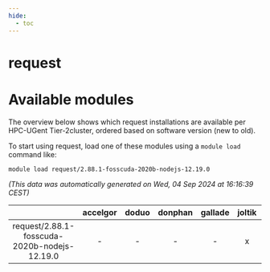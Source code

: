 ```yaml
---
hide:
  - toc
---
```


request
=======

# Available modules


The overview below shows which request installations are available per HPC-UGent Tier-2cluster, ordered based on software version (new to old).

To start using request, load one of these modules using a `module load` command like:

```shell
module load request/2.88.1-fosscuda-2020b-nodejs-12.19.0
```

*(This data was automatically generated on Wed, 04 Sep 2024 at 16:16:39 CEST)*  

| |accelgor|doduo|donphan|gallade|joltik|shinx|skitty|
| :---: | :---: | :---: | :---: | :---: | :---: | :---: | :---: |
|request/2.88.1-fosscuda-2020b-nodejs-12.19.0|-|-|-|-|x|-|-|
